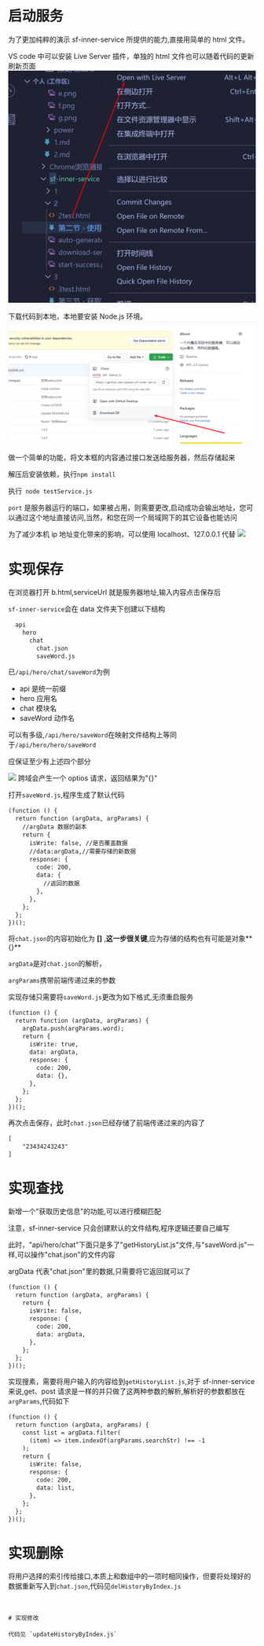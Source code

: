 # 启动服务

为了更加纯粹的演示 sf-inner-service 所提供的能力,直接用简单的 html 文件。

VS code 中可以安装 Live Server 插件，单独的 html 文件也可以随着代码的更新刷新页面
![](./images/以服务的形势打开html文件.png)

下载代码到本地，本地要安装 Node.js 环境。
![](./images/下载sf-inner-service.png)

做一个简单的功能，将文本框的内容通过接口发送给服务器，然后存储起来

解压后安装依赖，执行`npm install`

执行` node testService.js`

`port` 是服务器运行的端口，如果被占用，则需要更改,启动成功会输出地址，您可以通过这个地址直接访问,当然，和您在同一个局域网下的其它设备也能访问

为了减少本机 ip 地址变化带来的影响，可以使用 localhost、127.0.0.1 代替
![](./成功启动.png)

# 实现保存

在浏览器打开 b.html,serviceUrl 就是服务器地址,输入内容点击保存后

`sf-inner-service`会在 data 文件夹下创建以下结构

```
  api
    hero
      chat
        chat.json
        saveWord.js
```

已`/api/hero/chat/saveWord`为例

- api 是统一前缀
- hero 应用名
- chat 模块名
- saveWord 动作名

可以有多级,`/api/hero/saveWord`在映射文件结构上等同于`/api/hero/hero/saveWord`

应保证至少有上述四个部分

![](./自动生成.png)
跨域会产生一个 optios 请求，返回结果为"{}"

打开`saveWord.js`,程序生成了默认代码

```
(function () {
  return function (argData, argParams) {
    //argData 数据的副本
    return {
      isWrite: false, //是否覆盖数据
      //data:argData,//需要存储的新数据
      response: {
        code: 200,
        data: {
          //返回的数据
        },
      },
    };
  };
})();

```

将`chat.json`的内容初始化为 **[]** ,**这一步很关键**,应为存储的结构也有可能是对象**{}**

`argData`是对`chat.json`的解析，

`argParams`携带前端传递过来的参数

实现存储只需要将`saveWord.js`更改为如下格式,无须重启服务

```
(function () {
  return function (argData, argParams) {
    argData.push(argParams.word);
    return {
      isWrite: true,
      data: argData,
      response: {
        code: 200,
        data: {},
      },
    };
  };
})();

```

再次点击保存，此时`chat.json`已经存储了前端传递过来的内容了

```
[
    "23434243243"
]
```

# 实现查找

新增一个"获取历史信息"的功能,可以进行模糊匹配

注意，sf-inner-service 只会创建默认的文件结构,程序逻辑还要自己编写

此时，"api/hero/chat"下面只是多了"getHistoryList.js"文件,与"saveWord.js"一样,可以操作"chat.json"的文件内容

argData 代表"chat.json"里的数据,只需要将它返回就可以了

```
(function () {
  return function (argData, argParams) {
    return {
      isWrite: false,
      response: {
        code: 200,
        data: argData,
      },
    };
  };
})();

```

实现搜素，需要将用户输入的内容给到`getHistoryList.js`,对于 sf-inner-service 来说,get、post 请求是一样的并只做了这两种参数的解析,解析好的参数都放在`argParams`,代码如下

```
(function () {
  return function (argData, argParams) {
    const list = argData.filter(
      (item) => item.indexOf(argParams.searchStr) !== -1
    );
    return {
      isWrite: false,
      response: {
        code: 200,
        data: list,
      },
    };
  };
})();
```

# 实现删除

将用户选择的索引传给接口,本质上和数组中的一项时相同操作，但要将处理好的数据重新写入到`chat.json`,代码见`delHistoryByIndex.js`

```


# 实现修改

代码见 `updateHistoryByIndex.js`

```
